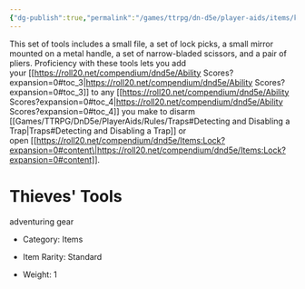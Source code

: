 ```yaml
---
{"dg-publish":true,"permalink":"/games/ttrpg/dn-d5e/player-aids/items/kits-tools-and-packs/thieves-tools/","tags":["TTRPG/DND/5e","utility","exploration"]}
---
```


This set of tools includes a small file, a set of lock picks, a small mirror mounted on a metal handle, a set of narrow-bladed scissors, and a pair of pliers. Proficiency with these tools lets you add your [[https://roll20.net/compendium/dnd5e/Ability Scores?expansion=0#toc_3\|https://roll20.net/compendium/dnd5e/Ability Scores?expansion=0#toc_3]] to any [[https://roll20.net/compendium/dnd5e/Ability Scores?expansion=0#toc_4\|https://roll20.net/compendium/dnd5e/Ability Scores?expansion=0#toc_4]] you make to disarm [[Games/TTRPG/DnD5e/PlayerAids/Rules/Traps#Detecting and Disabling a Trap\|Traps#Detecting and Disabling a Trap]] or open [[https://roll20.net/compendium/dnd5e/Items:Lock?expansion=0#content\|https://roll20.net/compendium/dnd5e/Items:Lock?expansion=0#content]].

# Thieves' Tools

adventuring gear

- Category: Items

- Item Rarity: Standard

- Weight: 1
